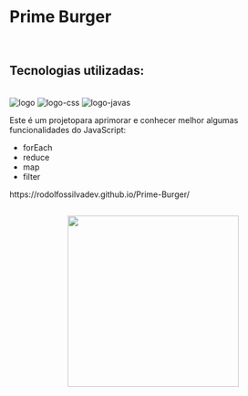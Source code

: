 <h1>Prime Burger</h1>
<br>
<h2>Tecnologias utilizadas:</h2>

<br>
<img src="https://img.shields.io/badge/HTML5-E34F26?style=for-the-badge&logo=html5&logoColor=white" alt="logo">

<img src="https://img.shields.io/badge/CSS3-1572B6?style=for-the-badge&logo=css3&logoColor=white" alt="logo-css">
<img src="https://img.shields.io/badge/JavaScript-F7DF1E?style=for-the-badge&logo=javascript&logoColor=black" alt="logo-javas">

<br>
<p>Este é um projetopara aprimorar e conhecer melhor algumas funcionalidades do JavaScript:</p>

<ul>
  <li>forEach</li>
  <li>reduce</li>
  <li>map</li>
  <li>filter</li>
</ul>
https://rodolfossilvadev.github.io/Prime-Burger/

<h2 align="center">
<img src="https://github.com/rodolfossilvadev/Prime-Burger/blob/main/img/background.jpg?raw=true" 
  height="300" >
</h2>
